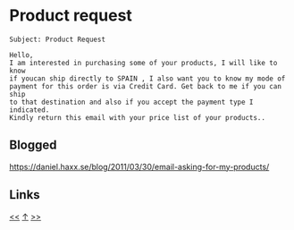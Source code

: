 # Product request

    Subject: Product Request

    Hello,
    I am interested in purchasing some of your products, I will like to know
    if youcan ship directly to SPAIN , I also want you to know my mode of
    payment for this order is via Credit Card. Get back to me if you can ship
    to that destination and also if you accept the payment type I indicated.
    Kindly return this email with your price list of your products..

## Blogged

<https://daniel.haxx.se/blog/2011/03/30/email-asking-for-my-products/>
## Links

[<<](../2010/2010-12-23.md) [↑](../) [>>](2011-05-27.md)
